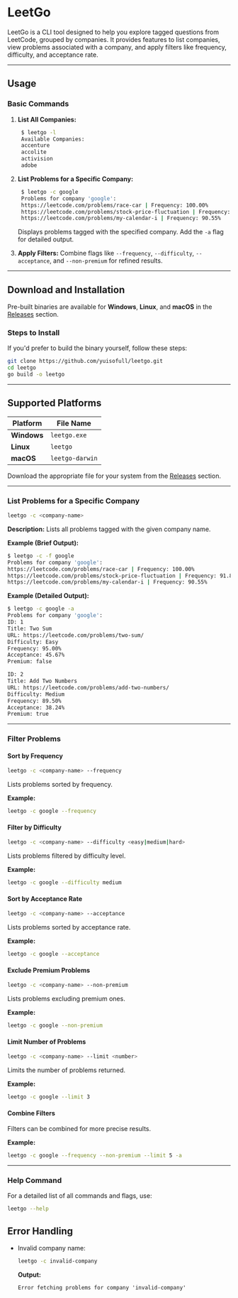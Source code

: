 # **LeetGo**

LeetGo is a CLI tool designed to help you explore tagged questions from LeetCode, grouped by companies. It provides features to list companies, view problems associated with a company, and apply filters like frequency, difficulty, and acceptance rate.

---

## **Usage**

### **Basic Commands**
1. **List All Companies:**
   ```bash
    $ leetgo -l
    Available Companies:
    accenture
    accolite
    activision
    adobe
   ```

2. **List Problems for a Specific Company:**
   ```bash
    $ leetgo -c google
    Problems for company 'google':
    https://leetcode.com/problems/race-car | Frequency: 100.00%
    https://leetcode.com/problems/stock-price-fluctuation | Frequency: 91.87%
    https://leetcode.com/problems/my-calendar-i | Frequency: 90.55%
   ```
   Displays problems tagged with the specified company. Add the `-a` flag for detailed output.

3. **Apply Filters:**
   Combine flags like `--frequency`, `--difficulty`, `--acceptance`, and `--non-premium` for refined results.

---

## **Download and Installation**

Pre-built binaries are available for **Windows**, **Linux**, and **macOS** in the [Releases](https://github.com/yuisofull/leetgo/releases) section.

### **Steps to Install**
If you'd prefer to build the binary yourself, follow these steps:
```bash
git clone https://github.com/yuisofull/leetgo.git
cd leetgo
go build -o leetgo
```

---

## **Supported Platforms**

| Platform   | File Name       |
|------------|-----------------|
| **Windows**| `leetgo.exe`    |
| **Linux**  | `leetgo`        |
| **macOS**  | `leetgo-darwin` |

Download the appropriate file for your system from the [Releases](https://github.com/yuisofull/leetgo/releases) section.

---

### **List Problems for a Specific Company**

```bash
leetgo -c <company-name>
```
**Description:** Lists all problems tagged with the given company name.

**Example (Brief Output):**
```bash
$ leetgo -c -f google
Problems for company 'google':
https://leetcode.com/problems/race-car | Frequency: 100.00%
https://leetcode.com/problems/stock-price-fluctuation | Frequency: 91.87%
https://leetcode.com/problems/my-calendar-i | Frequency: 90.55%
```

**Example (Detailed Output):**
```bash
$ leetgo -c google -a
Problems for company 'google':
ID: 1
Title: Two Sum
URL: https://leetcode.com/problems/two-sum/
Difficulty: Easy
Frequency: 95.00%
Acceptance: 45.67%
Premium: false

ID: 2
Title: Add Two Numbers
URL: https://leetcode.com/problems/add-two-numbers/
Difficulty: Medium
Frequency: 89.50%
Acceptance: 38.24%
Premium: true
```

---

### **Filter Problems**

#### **Sort by Frequency**
```bash
leetgo -c <company-name> --frequency
```
Lists problems sorted by frequency.

**Example:**
```bash
leetgo -c google --frequency
```

#### **Filter by Difficulty**
```bash
leetgo -c <company-name> --difficulty <easy|medium|hard>
```
Lists problems filtered by difficulty level.

**Example:**
```bash
leetgo -c google --difficulty medium
```

#### **Sort by Acceptance Rate**
```bash
leetgo -c <company-name> --acceptance
```
Lists problems sorted by acceptance rate.

**Example:**
```bash
leetgo -c google --acceptance
```

#### **Exclude Premium Problems**
```bash
leetgo -c <company-name> --non-premium
```
Lists problems excluding premium ones.

**Example:**
```bash
leetgo -c google --non-premium
```

#### **Limit Number of Problems**
```bash
leetgo -c <company-name> --limit <number>
```
Limits the number of problems returned.

**Example:**
```bash
leetgo -c google --limit 3
```

#### **Combine Filters**
Filters can be combined for more precise results.

**Example:**
```bash
leetgo -c google --frequency --non-premium --limit 5 -a
```

---

### **Help Command**
For a detailed list of all commands and flags, use:
```bash
leetgo --help
```

## **Error Handling**
- Invalid company name:
  ```bash
  leetgo -c invalid-company
  ```
  **Output:**
  ```
  Error fetching problems for company 'invalid-company'
  ```
